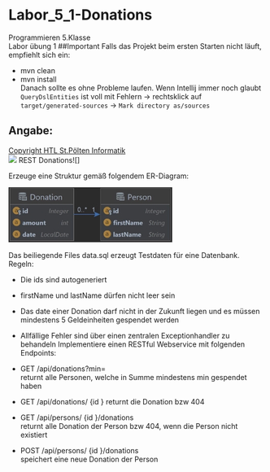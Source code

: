 ﻿# Labor_5_1-Donations

Programmieren 5.Klasse  
Labor übung 1
##Important
Falls das Projekt beim ersten Starten nicht läuft, empfiehlt sich ein:

- mvn clean
- mvn install  
  Danach sollte es ohne Probleme laufen.
  Wenn Intellij immer noch glaubt `QueryDslEntities` ist voll mit Fehlern -> rechtsklick auf `target/generated-sources`
  -> `Mark directory as/sources`

## Angabe:

[Copyright HTL St.Pölten Informatik](https://www.htlstp.ac.at/abteilungen/informatik)  
![](readmefiles/Aspose.Words.cfcda2db-4015-4a51-a580-c8f6a3d9ef5c.001.png) REST Donations![]

Erzeuge eine Struktur gemäß folgendem ER-Diagram:

![](readmefiles/Aspose.Words.cfcda2db-4015-4a51-a580-c8f6a3d9ef5c.003.jpeg)

Das beiliegende Files data.sql erzeugt Testdaten für eine Datenbank. Regeln:

- Die ids sind autogeneriert
- firstName und lastName dürfen nicht leer sein
- Das date einer Donation darf nicht in der Zukunft liegen und es müssen mindestens 5 Geldeinheiten gespendet werden
- Allfällige Fehler sind über einen zentralen Exceptionhandler zu behandeln Implementiere einen RESTful Webservice mit
  folgenden Endpoints:


- GET /api/donations?min=  
  returnt alle Personen, welche in Summe mindestens min gespendet haben
- GET /api/donations/ {id }
  returnt die Donation bzw 404
- GET /api/persons/ {id }/donations  
  returnt alle Donation der Person bzw 404, wenn die Person nicht existiert
- POST /api/persons/ {id }/donations  
  speichert eine neue Donation der Person
